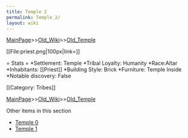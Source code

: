 ```yaml
---
title: Temple 2
permalink: Temple_2/
layout: wiki
---
```


[MainPage](/keeperrl_wiki/ "wikilink")>>[Old_Wiki](/keeperrl_wiki/Old_Wiki "wikilink")>>[Old_Temple](/keeperrl_wiki/Old_Temple "wikilink")

[[File:priest.png|100px|link=]]

= Stats =
*Settlement: Temple 
*Tribal Loyalty: Humanity
*Race:Altar 
*Inhabitants: [[Priest]]
*Building Style: Brick
*Furniture: Temple Inside     
*Notable discovery: False

[[Category: Tribes]]

[MainPage](/keeperrl_wiki/ "wikilink")>>[Old_Wiki](/keeperrl_wiki/Old_Wiki "wikilink")>>[Old_Temple](/keeperrl_wiki/Old_Temple "wikilink")

Other items in this section
-    [Temple 0](/keeperrl_wiki/Temple_0 "wikilink")
-    [Temple 1](/keeperrl_wiki/Temple_1 "wikilink")
